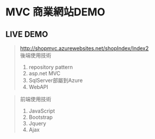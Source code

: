 
# MVC 商業網站DEMO
## LIVE DEMO    
>http://shopmvc.azurewebsites.net/shopIndex/Index2     
> 後端使用技術   
>1. repository pattern   
>2. asp.net MVC   
>3. SqlServer部屬到Azure
>4. WebAPI  

> 前端使用技術   
>1. JavaScript    
>2. Bootstrap  
>3. Jquery  
>4. Ajax


